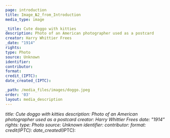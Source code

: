 ```yaml
---
page: introduction
title: Image_№2_from_Introduction
media_type: image

_title: Cute doggo with kitties
description: Photo of an American photographer used as a postcard
creator: Harry Whittier Frees
_date: "1914"
rights: 
type: Photo
source: Unknown
identifier:
contributor:
format:
credit_(IPTC):
date_created_(IPTC):

_path: /media_files/images/doggo.jpeg 
order: '03'
layout: media_description
---
```


_title: Cute doggo with kitties
description: Photo of an American photographer used as a postcard
creator: Harry Whittier Frees
_date: "1914"
rights: 
type: Photo
source: Unknown
identifier:
contributor:
format:
credit_(IPTC):
date_created_(IPTC):
